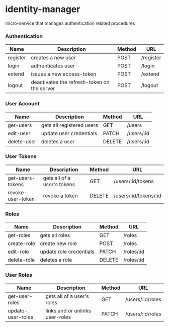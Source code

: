 # identity-manager
micro-service that manages authentication related procedures


### Authentication
Name | Description | Method | URL
--- | --- | --- | --- | 
register | creates a new user | POST | /register
login | authenticates user | POST | /login
extend | issues a new access-token | POST | /extend
logout | deactivates the refresh-token on the server | POST | /logout

### User Account
Name | Description | Method | URL
--- | --- | --- | --- |
get-users | gets all registered users | GET | /users
edit-user | update user credentials | PATCH | /users/:id
delete-user  | deletes a user | DELETE | /users/:id

### User Tokens
Name | Description | Method | URL
--- | --- | --- | --- |
get-users-tokens | gets all of a user's tokens | GET | /users/:id/tokens
revoke-user-token  | revoke a token | DELETE | /users/:id/tokens/:id

### Roles
Name | Description | Method | URL
--- | --- | --- | --- |
get-roles | gets all roles | GET | /roles
create-role | create new role | POST | /roles
edit-role | update role credentials | PATCH | /roles/:id
delete-role  | deletes a role | DELETE | /roles/:id

### User Roles
Name | Description | Method | URL
--- | --- | --- | --- |
get-user-roles | gets all of a user's roles | GET | /users/:id/roles
update-user-roles | links and or unlinks user-roles  | PATCH | /users/:id/roles

